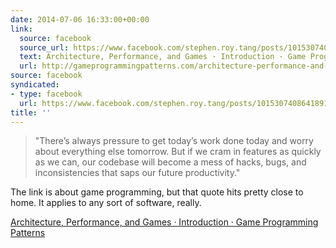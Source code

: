 ```yaml
---
date: 2014-07-06 16:33:00+00:00
link:
  source: facebook
  source_url: https://www.facebook.com/stephen.roy.tang/posts/10153074086418912
  text: Architecture, Performance, and Games · Introduction · Game Programming Patterns
  url: http://gameprogrammingpatterns.com/architecture-performance-and-games.html
source: facebook
syndicated:
- type: facebook
  url: https://www.facebook.com/stephen.roy.tang/posts/10153074086418912
title: ''
---
```


> "There’s always pressure to get today’s work done today and worry about everything else tomorrow. But if we cram in features as quickly as we can, our codebase will become a mess of hacks, bugs, and inconsistencies that saps our future productivity." 

The link is about game programming, but that quote hits pretty close to home. It applies to any sort of software, really.

[Architecture, Performance, and Games · Introduction · Game Programming Patterns]()